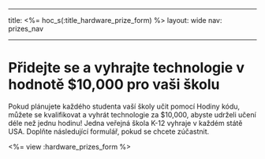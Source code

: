 * * *

title: <%= hoc_s(:title_hardware_prize_form) %> layout: wide nav: prizes_nav

* * *

# Přidejte se a vyhrajte technologie v hodnotě $10,000 pro vaši školu

Pokud plánujete každého studenta vaší školy učit pomocí Hodiny kódu, můžete se kvalifikovat a vyhrát technologie za $10,000, abyste udrželi učení déle než jednu hodinu! Jedna veřejná škola K-12 vyhraje v každém státě USA. Doplňte následující formulář, pokud se chcete zúčastnit.

<%= view :hardware_prizes_form %>